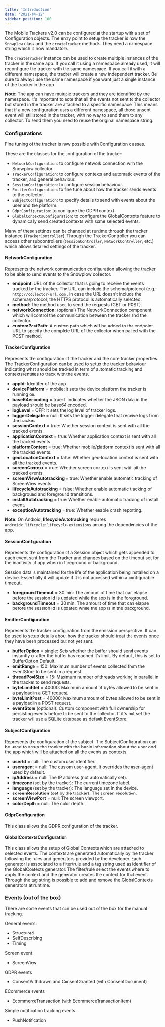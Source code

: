 ```yaml
---
title: 'Introduction'
date: '2021-04-12'
sidebar_position: 100
---
```


The Mobile Trackers v2.0 can be configured at the startup with a set of Configuration objects. The entry point to setup the tracker is now the `Snowplow` class and the `createTracker` methods. They need a namespace string which is now mandatory.

The `createTracker` instance can be used to create multiple instances of the tracker in the same app. If you call it using a namespace already used, it will reconfigure the tracker with the same namespace. If you call it with a different namespace, the tracker will create a new independent tracker. Be sure to always use the same namespace if you want just a single instance of the tracker in the app

**Note**: The app can have multiple trackers and they are identified by the namespace. It's important to note that all the events not sent to the collector but stored in the tracker are attached to a specific namespace. This means that if a new configuration uses a different namespace, all those unsent event will still stored in the tracker, with no way to send them to any collector. To send them you need to reuse the original namespace string.

### Configurations

Fine tuning of the tracker is now possible with Configuration classes.

These are the classes for the configuration of the tracker:

- `NetworkConfiguration`: to configure network connection with the Snowplow collector.
- `TrackerConfiguration`: to configure contexts and automatic events of the tracker, and general behaviour.
- `SessionConfiguration`: to configure session behaviour.
- `EmitterConfiguration`: to fine tune about how the tracker sends events to the collector.
- `SubjectConfiguration`: to specify details to send with events about the user and the platform.
- `GdprConfiguration`: to configure the GDPR context.
- `GlobalContextsConfiguration`: to configure the GlobalContexts feature to dynamically send created contexts with some selected events.

Many of these settings can be changed at runtime through the tracker instance (`TrackerController`). Through the TrackerController you can access other subcontrollers (`SessionController`, `NetworkController`, etc.) which allows detailed settings of the tracker.

#### NetworkConfiguration

Represents the network communication configuration allowing the tracker to be able to send events to the Snowplow collector.

- **endpoint**: URL of the collector that is going to receive the events tracked by the tracker. The URL can include the schema/protocol (e.g.: `http://collector-url.com`). In case the URL doesn't include the schema/protocol, the HTTPS protocol is automatically selected.
- **method**: The method used to send the requests (GET or POST).
- **networkConnection**: (optional) The NetworkConnection component which will control the communication between the tracker and the collector.
- **customPostPath**: A custom path which will be added to the endpoint URL to specify the complete URL of the collector when paired with the POST method.

#### TrackerConfiguration

Represents the configuration of the tracker and the core tracker properties. The TrackerConfiguration can be used to setup the tracker behaviour indicating what should be tracked in term of automatic tracking and contexts/entities to track with the events.

- **appId**: Identifer of the app.
- **devicePlatform** = mobile: It sets the device platform the tracker is running on.
- **base64encoding** = true: It indicates whether the JSON data in the payload should be base64 encoded.
- **logLevel** = OFF: It sets the log level of tracker logs.
- **loggerDelegate** = null: It sets the logger delegate that receive logs from the tracker.
- **sessionContext** = true: Whether session context is sent with all the tracked events.
- **applicationContext** = true: Whether application context is sent with all the tracked events.
- **platformContext** = true: Whether mobile/platform context is sent with all the tracked events.
- **geoLocationContext** = false: Whether geo-location context is sent with all the tracked events.
- **screenContext** = true: Whether screen context is sent with all the tracked events.
- **screenViewAutotracking** = true: Whether enable automatic tracking of ScreenView events.
- **lifecycleAutotracking** = false: Whether enable automatic tracking of background and foreground transitions.
- **installAutotracking** = true: Whether enable automatic tracking of install event.
- **exceptionAutotracking** = true: Whether enable crash reporting.

**Note**: On Android, **lifecycleAutotracking** requires `androidx.lifecycle:lifecycle-extensions` among the dependencies of the app.

#### SessionConfiguration

Represents the configuration of a Session object which gets appended to each event sent from the Tracker and changes based on the timeout set for the inactivity of app when in foreground or background.

Session data is maintained for the life of the application being installed on a device. Essentially it will update if it is not accessed within a configurable timeout.

- **foregroundTimeout** = 30 min: The amount of time that can elapse before the session id is updated while the app is in the foreground.
- **backgroundTimeout** = 30 min: The amount of time that can elapse before the session id is updated while the app is in the background.

#### EmitterConfiguration

Represents the tracker configuration from the emission perspective. It can be used to setup details about how the tracker should treat the events once they have been processed but not yet sent.

- **bufferOption** = single: Sets whether the buffer should send events instantly or after the buffer has reached it's limit. By default, this is set to BufferOption Default.
- **emitRange** = 150: Maximum number of events collected from the EventStore to be sent in a request.
- **threadPoolSize** = 15: Maximum number of threads working in parallel in the tracker to send requests.
- **byteLimitGet** = 40000: Maximum amount of bytes allowed to be sent in a payload in a GET request.
- **byteLimitPost** = 40000: Maximum amount of bytes allowed to be sent in a payload in a POST request.
- **eventStore** (optional): Custom component with full ownership for persisting events before to be sent to the collector. If it's not set the tracker will use a SQLite database as default EventStore.

#### SubjectConfiguration

Represents the configuration of the subject. The SubjectConfiguration can be used to setup the tracker with the basic information about the user and the app which will be attached on all the events as contexts.

- **userId** = null: The custom user identifier.
- **useragent** = null: The custom user-agent. It overrides the user-agent used by default.
- **ipAddress** = null: The IP address (not automatically set).
- **timezone** (set by the tracker): The current timezone label.
- **language** (set by the tracker): The language set in the device.
- **screenResolution** (set by the tracker): The screen resolution.
- **screenViewPort** = null: The screen viewport.
- **colorDepth** = null: The color depth.

#### GdprConfiguration

This class allows the GDPR configuration of the tracker.

#### GlobalContextsConfiguration

This class allows the setup of Global Contexts which are attached to selected events. The contexts are generated automatically by the tracker following the rules and generators provided by the developer. Each generator is associated to a filter/rule and a tag string used as identifier of the GlobalContexts generator. The filter/rule select the events where to apply the context and the generator creates the context for that event. Through the tag string is possible to add and remove the GlobalContexts generators at runtime.

### Events (out of the box)

There are some events that can be used out of the box for the manual tracking.

General events:

- Structured
- SelfDescribing
- Timing

Screen event

- ScreenView

GDPR events

- ConsentWithdrawn and ConsentGranted (with ConsentDocument)

ECommerce events

- EcommerceTransaction (with EcommerceTransactionItem)

Simple notification tracking events

- PushNotification
